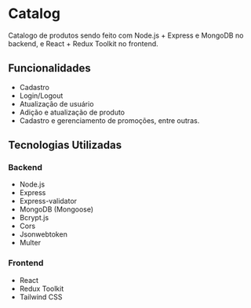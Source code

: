 # Catalog

Catalogo de produtos sendo feito com Node.js + Express e MongoDB no backend, e React + Redux Toolkit no frontend.

## Funcionalidades

- Cadastro
- Login/Logout
- Atualização de usuário
- Adição e atualização de produto
- Cadastro e gerenciamento de promoções, entre outras.

## Tecnologias Utilizadas

### Backend

- Node.js
- Express
- Express-validator
- MongoDB (Mongoose)
- Bcrypt.js
- Cors
- Jsonwebtoken
- Multer

### Frontend

- React
- Redux Toolkit
- Tailwind CSS

